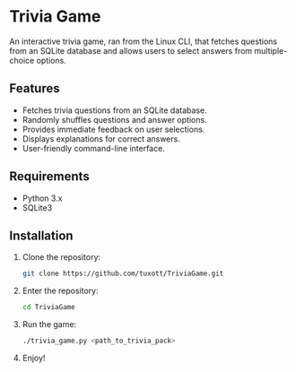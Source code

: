 # Trivia Game

An interactive trivia game, ran from the Linux CLI, that fetches questions from an SQLite database and allows users to select answers from multiple-choice options.

## Features

- Fetches trivia questions from an SQLite database.
- Randomly shuffles questions and answer options.
- Provides immediate feedback on user selections.
- Displays explanations for correct answers.
- User-friendly command-line interface.

## Requirements

- Python 3.x
- SQLite3

## Installation

1. Clone the repository:

   ```bash
   git clone https://github.com/tuxott/TriviaGame.git

2. Enter the repository:
   ```bash
   cd TriviaGame

3. Run the game:
   ```bash
   ./trivia_game.py <path_to_trivia_pack>

4. Enjoy!
